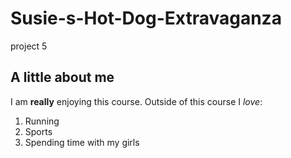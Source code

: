 # Susie-s-Hot-Dog-Extravaganza
project 5
## A little about me
I am **really** enjoying this course.
Outside of this course I *love*:
1. Running
2. Sports
3. Spending time with my girls
